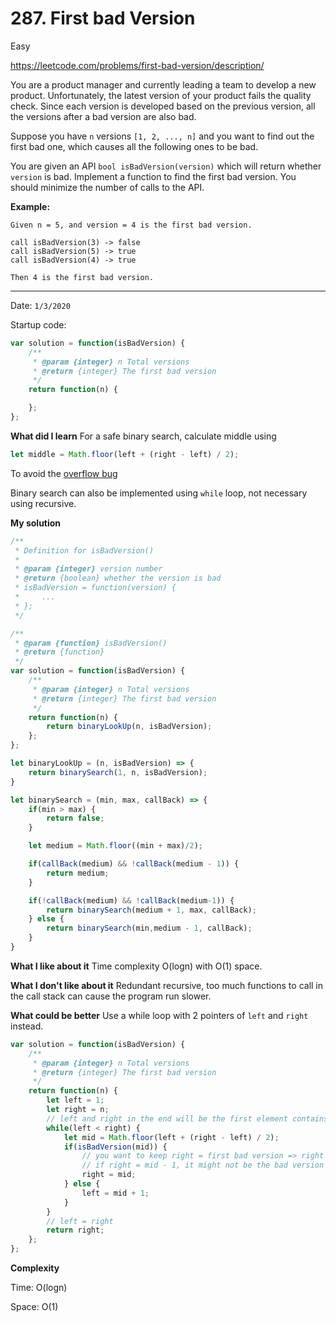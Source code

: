 # 287. First bad Version

<Badge type="success">Easy</Badge>

<Note>https://leetcode.com/problems/first-bad-version/description/</Note>

You are a product manager and currently leading a team to develop a new product. Unfortunately, the latest version of your product fails the quality check. Since each version is developed based on the previous version, all the versions after a bad version are also bad.

Suppose you have `n` versions `[1, 2, ..., n]` and you want to find out the first bad one, which causes all the following ones to be bad.

You are given an API `bool isBadVersion(version)` which will return whether `version` is bad. Implement a function to find the first bad version. You should minimize the number of calls to the API.

**Example:**

```
Given n = 5, and version = 4 is the first bad version.

call isBadVersion(3) -> false
call isBadVersion(5) -> true
call isBadVersion(4) -> true

Then 4 is the first bad version. 
```

------

Date: `1/3/2020`

Startup code:

```js
var solution = function(isBadVersion) {
    /**
     * @param {integer} n Total versions
     * @return {integer} The first bad version
     */
    return function(n) {

    };
};
```

**What did I learn** For a safe binary search, calculate middle using

```js
let middle = Math.floor(left + (right - left) / 2);
```

To avoid the [overflow bug](https://en.wikipedia.org/wiki/Binary_search_algorithm#Implementation_issues)

Binary search can also be implemented using `while` loop, not necessary using recursive.

**My solution**

```js
/**
 * Definition for isBadVersion()
 * 
 * @param {integer} version number
 * @return {boolean} whether the version is bad
 * isBadVersion = function(version) {
 *     ...
 * };
 */

/**
 * @param {function} isBadVersion()
 * @return {function}
 */
var solution = function(isBadVersion) {
    /**
     * @param {integer} n Total versions
     * @return {integer} The first bad version
     */
    return function(n) {
        return binaryLookUp(n, isBadVersion);
    };
};

let binaryLookUp = (n, isBadVersion) => {
    return binarySearch(1, n, isBadVersion);
}

let binarySearch = (min, max, callBack) => {
    if(min > max) {
        return false;
    }

    let medium = Math.floor((min + max)/2);

    if(callBack(medium) && !callBack(medium - 1)) {
        return medium;
    }

    if(!callBack(medium) && !callBack(medium-1)) {
        return binarySearch(medium + 1, max, callBack);
    } else {
        return binarySearch(min,medium - 1, callBack);
    }
}
```

**What I like about it** Time complexity O(logn) with O(1) space.

**What I don't like about it** Redundant recursive, too much functions to call in the call stack can cause the program run slower.

**What could be better** Use a while loop with 2 pointers of `left` and `right` instead.

```js
var solution = function(isBadVersion) {
    /**
     * @param {integer} n Total versions
     * @return {integer} The first bad version
     */
    return function(n) {
        let left = 1; 
        let right = n;
        // left and right in the end will be the first element contains bad version.
        while(left < right) {
            let mid = Math.floor(left + (right - left) / 2);
            if(isBadVersion(mid)) {
                // you want to keep right = first bad version => right = mid
                // if right = mid - 1, it might not be the bad version anymore.
                right = mid;
            } else {
                left = mid + 1;
            }
        }
        // left = right
        return right;
    };
};
```

**Complexity**

Time: O(logn)

Space: O(1)